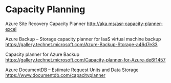 # Capacity Planning 

Azure Site Recovery Capacity Planner
http://aka.ms/asr-capacity-planner-excel

Azure Backup – Storage capacity planner for IaaS virtual machine backup
https://gallery.technet.microsoft.com/Azure-Backup-Storage-a46d7e33

Capacity planner for Azure Backup
https://gallery.technet.microsoft.com/Capacity-planner-for-Azure-de6f1457

Azure DocumentDB – Estimate Request Units and Data Storage
https://www.documentdb.com/capacityplanner


